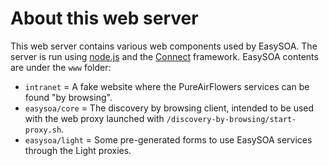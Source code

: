 # About this web server

This web server contains various web components used by EasySOA. The server is run using [node.js][2] and the [Connect][2] framework. EasySOA contents are under the `www` folder:

* `intranet` = A fake website where the PureAirFlowers services can be found "by browsing".
* `easysoa/core` = The discovery by browsing client, intended to be used with the web proxy launched with `/discovery-by-browsing/start-proxy.sh`.
* `easysoa/light` = Some pre-generated forms to use EasySOA services through the Light proxies.

[1]: http://nodejs.org/
[2]: http://senchalabs.github.com/connect/

